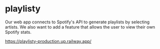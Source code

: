 
# playlisty
Our web app connects to Spotify's API to generate playlists by selecting artists. We also want to add a feature that allows the user to view their own Spotify stats.

https://playlisty-production.up.railway.app/
